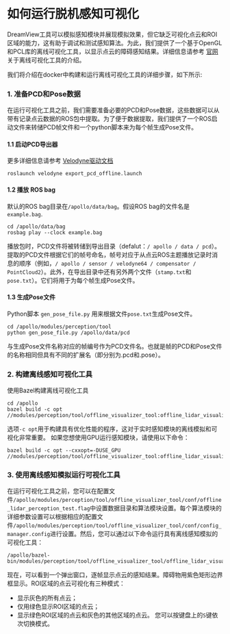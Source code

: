 # 如何运行脱机感知可视化

DreamView工具可以模拟感知模块并展现模拟效果，但它缺乏可视化点云和ROI区域的能力，这有助于调试和测试感知算法。为此，我们提供了一个基于OpenGL和PCL库的离线可视化工具，以显示点云的障碍感知结果。详细信息请参考 [官网](http://apollo.auto/platform/perception.html) 关于离线可视化工具的介绍。

我们将介绍在docker中构建和运行离线可视化工具的详细步骤，如下所示:
### 1. 准备PCD和Pose数据
在运行可视化工具之前，我们需要准备必要的PCD和Pose数据，这些数据可以从带有记录点云数据的ROS包中提取。为了便于数据提取，我们提供了一个ROS启动文件来转储PCD帧文件和一个python脚本来为每个帧生成Pose文件。

#### 1.1 启动PCD导出器
 更多详细信息请参考 [Velodyne驱动文档](https://github.com/ApolloAuto/apollo/tree/master/modules/drivers/velodyne)
```
roslaunch velodyne export_pcd_offline.launch
```

#### 1.2 播放 ROS bag
默认的ROS bag目录在`/apollo/data/bag`。假设ROS bag的文件名是`example.bag`.
```
cd /apollo/data/bag
rosbag play --clock example.bag
```
播放包时，PCD文件将被转储到导出目录（defalut：`/ apollo / data / pcd`）。提取的PCD文件根据它们的帧号命名，帧号对应于从点云ROS主题播放记录时消息的顺序（例如，`/ apollo / sensor / velodyne64 / compensator / PointCloud2`）。此外，在导出目录中还有另外两个文件（`stamp.txt`和`pose.txt`）。它们将用于为每个帧生成Pose文件。

#### 1.3 生成Pose文件
Python脚本 `gen_pose_file.py` 用来根据文件`pose.txt`生成Pose文件。
```
cd /apollo/modules/perception/tool
python gen_pose_file.py /apollo/data/pcd
```
与生成Pose文件名称对应的帧编号作为PCD文件名。也就是帧的PCD和Pose文件的名称相同但具有不同的扩展名（即分别为.pcd和.pose）。

### 2. 构建离线感知可视化工具
使用Bazel构建离线可视化工具
```
cd /apollo
bazel build -c opt //modules/perception/tool/offline_visualizer_tool:offline_lidar_visualizer_tool
```
选项`-c opt`用于构建具有优化性能的程序，这对于实时感知模块的离线模拟和可视化非常重要。
如果您想使用GPU运行感知模块，请使用以下命令：
```
bazel build -c opt --cxxopt=-DUSE_GPU //modules/perception/tool/offline_visualizer_tool:offline_lidar_visualizer_tool
```

### 3. 使用离线感知模拟运行可视化工具
在运行可视化工具之前，您可以在配置文件`/apollo/modules/perception/tool/offline_visualizer_tool/conf/offline_lidar_perception_test.flag`中设置数据目录和算法模块设置。每个算法模块的详细参数设置可以根据相应的配置文件`/apollo/modules/perception/tool/offline_visualizer_tool/conf/config_manager.config`进行设置。然后，您可以通过以下命令运行具有离线感知模拟的可视化工具：
```
/apollo/bazel-bin/modules/perception/tool/offline_visualizer_tool/offline_lidar_visualizer_tool
```
现在，可以看到一个弹出窗口，逐帧显示点云的感知结果。障碍物用紫色矩形边界框显示。ROI区域的点云可视化有三种模式：
* 显示灰色的所有点云；
* 仅用绿色显示ROI区域的点云；
* 显示绿色ROI区域的点云和灰色的其他区域的点云。 您可以按键盘上的`S`键依次切换模式。
